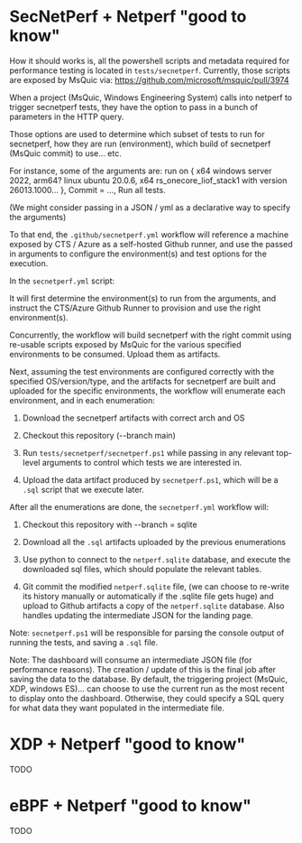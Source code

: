 
# SecNetPerf + Netperf "good to know"

How it should works is, all the powershell scripts and metadata required for performance testing is located in `tests/secnetperf`.
Currently, those scripts are exposed by MsQuic via: https://github.com/microsoft/msquic/pull/3974

When a project (MsQuic, Windows Engineering System) calls into netperf to trigger secnetperf tests, they have the option to pass in
a bunch of parameters in the HTTP query.

Those options are used to determine which subset of tests to run for secnetperf, how they are run (environment), which build of secnetperf (MsQuic commit) to use... etc.

For instance, some of the arguments are: run on { x64 windows server 2022, arm64? linux ubuntu 20.0.6, x64 rs_onecore_liof_stack1 with version 26013.1000... }, Commit = ..., Run all tests.

(We might consider passing in a JSON / yml as a declarative way to specify the arguments)

To that end, the `.github/secnetperf.yml` workflow will reference a machine exposed by CTS / Azure as a self-hosted Github runner, and use the passed in arguments to configure
the environment(s) and test options for the execution.

In the `secnetperf.yml` script:

It will first determine the environment(s) to run from the arguments, and instruct the CTS/Azure Github Runner to provision and use the right environment(s).

Concurrently, the workflow will build secnetperf with the right commit using re-usable scripts exposed by MsQuic for the various specified environments to be consumed. Upload them as artifacts.

Next, assuming the test environments are configured correctly with the specified OS/version/type, and the artifacts for secnetperf are built and uploaded for the specific environments,
the workflow will enumerate each environment, and in each enumeration:

1. Download the secnetperf artifacts with correct arch and OS

2. Checkout this repository (--branch main)

3. Run `tests/secnetperf/secnetperf.ps1` while passing in any relevant top-level arguments to control which tests we are interested in.

4. Upload the data artifact produced by `secnetperf.ps1`, which will be a `.sql` script that we execute later.

After all the enumerations are done, the `secnetperf.yml` workflow will:

1. Checkout this repository with --branch = sqlite

2. Download all the `.sql` artifacts uploaded by the previous enumerations

3. Use python to connect to the `netperf.sqlite` database, and execute the downloaded sql files, which should populate the relevant tables.

4. Git commit the modified `netperf.sqlite` file, (we can choose to re-write its history manually or automatically if the .sqlite file gets huge) and upload to Github artifacts a copy of the `netperf.sqlite` database. Also handles updating the intermediate JSON for the landing page.

Note: `secnetperf.ps1` will be responsible for parsing the console output of running the tests, and saving a `.sql` file.

Note: The dashboard will consume an intermediate JSON file (for performance reasons). The creation / update of this is the final job after saving the data to the database. By default, the triggering project (MsQuic, XDP, windows ES)... can choose to use the current run as the most recent to display
onto the dashboard. Otherwise, they could specify a SQL query for what data they want populated in the intermediate file. 

# XDP + Netperf "good to know"

TODO

# eBPF + Netperf "good to know"

TODO
